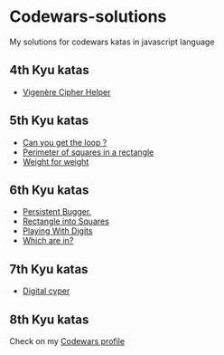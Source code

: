# Codewars-solutions

My solutions for codewars katas in javascript language

## 4th Kyu katas

  * [Vigenère Cipher Helper](https://github.com/RemondJu/Codewars-solutions/blob/master/4th%20kyu/VigenereCipherHelper.js)

## 5th Kyu katas

  * [Can you get the loop ?](https://github.com/RemondJu/Codewars-solutions/blob/master/5th%20kyu/CanYouGetTheLoop.Js)
  * [Perimeter of squares in a rectangle](https://github.com/RemondJu/Codewars-solutions/blob/master/5th%20kyu/Perimeters.js)
  * [Weight for weight](https://github.com/RemondJu/Codewars-solutions/blob/master/5th%20kyu/WeightForWeight.js)

## 6th Kyu katas

  * [Persistent Bugger.](https://github.com/RemondJu/Codewars-solutions/blob/master/6th%20kyu/PersistentBugger.js)
  * [Rectangle into Squares](https://github.com/RemondJu/Codewars-solutions/blob/master/6th%20kyu/PersistentBugger.js)
  * [Playing With Digits](https://github.com/RemondJu/Codewars-solutions/blob/master/6th%20kyu/PlayingWithDigits.js)
  * [Which are in?](https://github.com/RemondJu/Codewars-solutions/blob/master/6th%20kyu/WhichAreIn.js)

## 7th Kyu katas

  * [Digital cyper](https://github.com/RemondJu/Codewars-solutions/blob/master/7th%20kyu/DigitalCypher.js)
  
## 8th Kyu katas

Check on my [Codewars profile](https://www.codewars.com/users/RemondJu)
